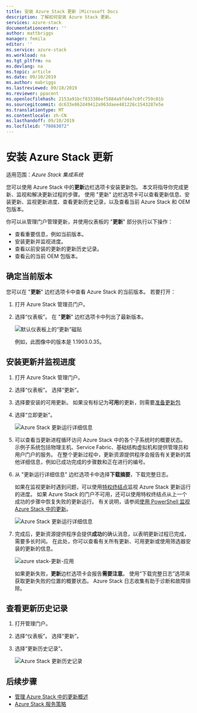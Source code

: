 ```yaml
---
title: 安装 Azure Stack 更新 |Microsoft Docs
description: 了解如何安装 Azure Stack 更新。
services: azure-stack
documentationcenter: ''
author: mattbriggs
manager: femila
editor: ''
ms.service: azure-stack
ms.workload: na
ms.tgt_pltfrm: na
ms.devlang: na
ms.topic: article
ms.date: 09/10/2019
ms.author: mabriggs
ms.lastreviewed: 09/10/2019
ms.reviewer: ppacent
ms.openlocfilehash: 2153a91bcf833386ef5884a9fd4e7c0fc759c01b
ms.sourcegitcommit: dc633e862d49412a963daee481226c1543287e5e
ms.translationtype: MT
ms.contentlocale: zh-CN
ms.lasthandoff: 09/10/2019
ms.locfileid: "70863072"
---
```

# <a name="install-azure-stack-updates"></a>安装 Azure Stack 更新

适用范围：*Azure Stack 集成系统*

您可以使用 Azure Stack 中的**更新**边栏选项卡安装更新包。 本文将指导你完成更新、监视和解决更新过程的步骤。 使用 "更新" 边栏选项卡可以查看更新信息、安装更新、监视更新进度、查看更新历史记录，以及查看当前 Azure Stack 和 OEM 包版本。

你可以从管理门户管理更新，并使用仪表板的 "**更新**" 部分执行以下操作：

- 查看重要信息，例如当前版本。
- 安装更新并监视进度。
- 查看以前安装的更新的更新历史记录。
- 查看云的当前 OEM 包版本。

## <a name="determine-the-current-version"></a>确定当前版本

您可以在 "**更新**" 边栏选项卡中查看 Azure Stack 的当前版本。 若要打开：

1.  打开 Azure Stack 管理员门户。

2.  选择“仪表板”。 在 "**更新**" 边栏选项卡中列出了最新版本。

    ![默认仪表板上的“更新”磁贴](./media/azure-stack-update-apply/image1.png)

    例如，此图像中的版本是 1.1903.0.35。

## <a name="install-updates-and-monitor-progress"></a>安装更新并监视进度

1. 打开 Azure Stack 管理门户。

2. 选择“仪表板”。 选择“更新”。

3. 选择要安装的可用更新。 如果没有标记为**可用**的更新，则需要[准备更新包](azure-stack-update-prepare-package.md)

4. 选择“立即更新”。

    ![Azure Stack 更新运行详细信息](./media/azure-stack-update-apply/image2.png)

5. 可以查看当更新进程循环访问 Azure Stack 中的各个子系统时的概要状态。 示例子系统包括物理主机、Service Fabric、基础结构虚拟机和提供管理员和用户门户的服务。 在整个更新过程中，更新资源提供程序会报告有关更新的其他详细信息，例如已成功完成的步骤数和正在进行的编号。

6. 从 "更新运行详细信息" 边栏选项卡中选择**下载摘要**，下载完整日志。

    如果在监视更新时遇到问题，可以使用[特权终结点](https://docs.microsoft.com/azure-stack/operator/azure-stack-privileged-endpoint)监视 Azure Stack 更新运行的进度。 如果 Azure Stack 的门户不可用，还可以使用特权终结点从上一个成功的步骤中恢复失败的更新运行。 有关说明，请参阅[使用 PowerShell 监视 Azure Stack 中的更新](azure-stack-update-monitor.md)。

    ![Azure Stack 更新运行详细信息](./media/azure-stack-update-apply/image3.png)

7. 完成后，更新资源提供程序会提供**成功**的确认消息，以表明更新过程已完成，需要多长时间。 在此处，你可以查看有关所有更新、可用更新或使用筛选器安装的更新的信息。

    ![azure stack-更新-应用](./media/azure-stack-update-apply/image4.png)

    如果更新失败，**更新**边栏选项卡会报告**需要注意**。 使用“下载完整日志”选项来获取更新失败的位置的概要状态。 Azure Stack 日志收集有助于诊断和故障排除。

## <a name="review-update-history"></a>查看更新历史记录

1. 打开管理门户。

2. 选择“仪表板”。 选择“更新”。

3. 选择“更新历史记录”。

    ![Azure Stack 更新历史记录](./media/azure-stack-update-apply/image7.png)

## <a name="next-steps"></a>后续步骤

-   [管理 Azure Stack 中的更新概述](https://docs.microsoft.com/azure-stack/operator/azure-stack-updates)  
-   [Azure Stack 服务策略](https://docs.microsoft.com/azure-stack/operator/azure-stack-servicing-policy)  
